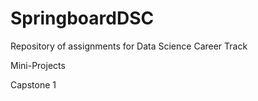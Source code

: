 # SpringboardDSC
Repository of assignments for Data Science Career Track

Mini-Projects

Capstone 1


